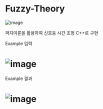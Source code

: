 # Fuzzy-Theory
![image](https://user-images.githubusercontent.com/59594036/137238675-8a86fe98-a0ef-4a2d-b9bc-e40abf0ca1a6.png)

퍼지이론을 활용하여 신호등 시간 조정
C++로 구현

Example 입력
# ![image](https://user-images.githubusercontent.com/59594036/137238710-16dbca45-764f-457d-bc6f-a3cc4235aef3.png)


Example 결과
# ![image](https://user-images.githubusercontent.com/59594036/137238718-cafd2891-9201-427c-bdfd-1a365826cbf2.png)

